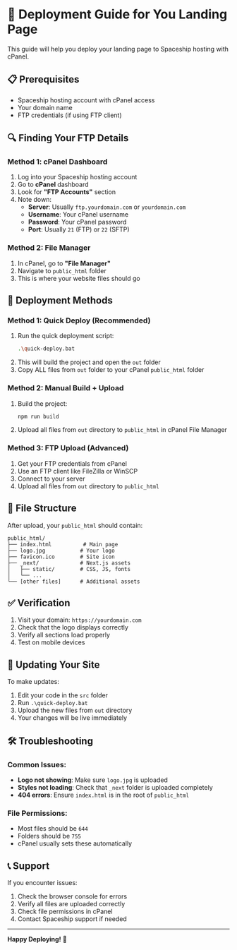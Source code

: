 # 🚀 Deployment Guide for You Landing Page

This guide will help you deploy your landing page to Spaceship hosting with cPanel.

## 📋 Prerequisites

- Spaceship hosting account with cPanel access
- Your domain name
- FTP credentials (if using FTP client)

## 🔍 Finding Your FTP Details

### Method 1: cPanel Dashboard
1. Log into your Spaceship hosting account
2. Go to **cPanel** dashboard
3. Look for **"FTP Accounts"** section
4. Note down:
   - **Server**: Usually `ftp.yourdomain.com` or `yourdomain.com`
   - **Username**: Your cPanel username
   - **Password**: Your cPanel password
   - **Port**: Usually `21` (FTP) or `22` (SFTP)

### Method 2: File Manager
1. In cPanel, go to **"File Manager"**
2. Navigate to `public_html` folder
3. This is where your website files should go

## 🚀 Deployment Methods

### Method 1: Quick Deploy (Recommended)
1. Run the quick deployment script:
   ```bash
   .\quick-deploy.bat
   ```
2. This will build the project and open the `out` folder
3. Copy ALL files from `out` folder to your cPanel `public_html` folder

### Method 2: Manual Build + Upload
1. Build the project:
   ```bash
   npm run build
   ```
2. Upload all files from `out` directory to `public_html` in cPanel File Manager

### Method 3: FTP Upload (Advanced)
1. Get your FTP credentials from cPanel
2. Use an FTP client like FileZilla or WinSCP
3. Connect to your server
4. Upload all files from `out` directory to `public_html`

## 📁 File Structure

After upload, your `public_html` should contain:
```
public_html/
├── index.html          # Main page
├── logo.jpg           # Your logo
├── favicon.ico        # Site icon
├── _next/             # Next.js assets
│   ├── static/        # CSS, JS, fonts
│   └── ...
└── [other files]      # Additional assets
```

## ✅ Verification

1. Visit your domain: `https://yourdomain.com`
2. Check that the logo displays correctly
3. Verify all sections load properly
4. Test on mobile devices

## 🔄 Updating Your Site

To make updates:
1. Edit your code in the `src` folder
2. Run `.\quick-deploy.bat`
3. Upload the new files from `out` directory
4. Your changes will be live immediately

## 🛠️ Troubleshooting

### Common Issues:
- **Logo not showing**: Make sure `logo.jpg` is uploaded
- **Styles not loading**: Check that `_next` folder is uploaded completely
- **404 errors**: Ensure `index.html` is in the root of `public_html`

### File Permissions:
- Most files should be `644`
- Folders should be `755`
- cPanel usually sets these automatically

## 📞 Support

If you encounter issues:
1. Check the browser console for errors
2. Verify all files are uploaded correctly
3. Check file permissions in cPanel
4. Contact Spaceship support if needed

---

**Happy Deploying!** 🎉
